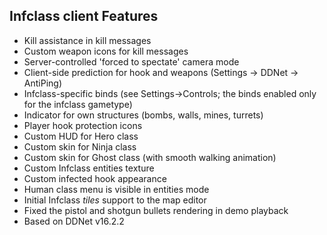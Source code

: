 ## Infclass client Features

- Kill assistance in kill messages
- Custom weapon icons for kill messages
- Server-controlled 'forced to spectate' camera mode
- Client-side prediction for hook and weapons (Settings -> DDNet -> AntiPing)
- Infclass-specific binds (see Settings->Controls; the binds enabled only for the infclass gametype)
- Indicator for own structures (bombs, walls, mines, turrets)
- Player hook protection icons
- Custom HUD for Hero class
- Custom skin for Ninja class
- Custom skin for Ghost class (with smooth walking animation)
- Custom Infclass entities texture
- Custom infected hook appearance
- Human class menu is visible in entities mode
- Initial Infclass *tiles* support to the map editor
- Fixed the pistol and shotgun bullets rendering in demo playback
- Based on DDNet v16.2.2
